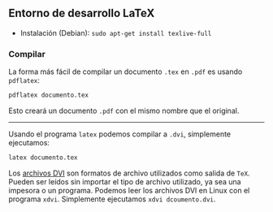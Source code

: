 ## Entorno de desarrollo LaTeX
- Instalación (Debian): `sudo apt-get install texlive-full`

### Compilar
La forma más fácil de compilar un documento `.tex` en `.pdf` es usando `pdflatex`:

```bash
pdflatex documento.tex
```

Esto creará un documento `.pdf` con el mismo nombre que el original.

________________________________________________

Usando el programa `latex` podemos compilar a `.dvi`, simplemente ejecutamos:

```bash
latex documento.tex
```

Los [archivos DVI](https://es.wikipedia.org/wiki/DVI_(TeX)) son formatos de archivo utilizados como salida de `TeX`. Pueden ser leídos sin importar el tipo de archivo utilizado, ya sea una impesora o un programa.
Podemos leer los archivos DVI en Linux con el programa `xdvi`. Simplemente ejecutamos `xdvi dcoumento.dvi`.
